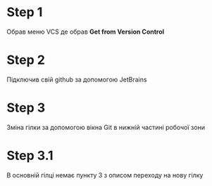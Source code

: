 # Step 1

Обрав меню VCS де обрав **Get from Version Control**

# Step 2
Підключив свій github за допомогою JetBrains


# Step 3
Зміна гілки за допомогою вікна Git в нижній частині робочої зони

# Step 3.1
В основній гілці немає пункту 3 з описом переходу на нову гілку